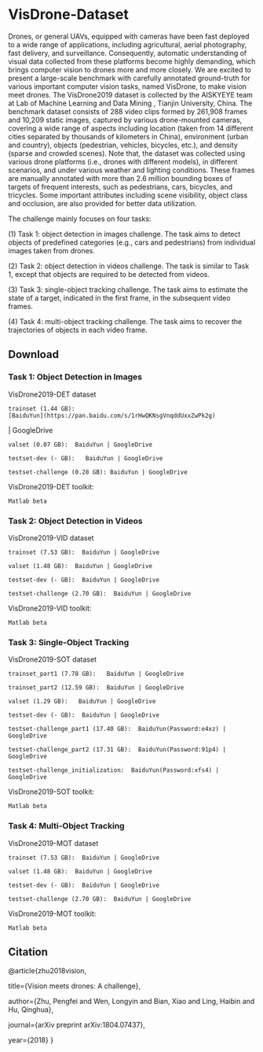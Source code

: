 # VisDrone-Dataset

Drones, or general UAVs, equipped with cameras have been fast deployed to a wide range of applications, including agricultural, aerial photography, fast delivery, and surveillance. Consequently, automatic understanding of visual data collected from these platforms become highly demanding, which brings computer vision to drones more and more closely. We are excited to present a large-scale benchmark with carefully annotated ground-truth for various important computer vision tasks, named VisDrone, to make vision meet drones. The VisDrone2019 dataset is collected by the AISKYEYE team at Lab of Machine Learning and Data Mining , Tianjin University, China. The benchmark dataset consists of 288 video clips formed by 261,908 frames and 10,209 static images, captured by various drone-mounted cameras, covering a wide range of aspects including location (taken from 14 different cities separated by thousands of kilometers in China), environment (urban and country), objects (pedestrian, vehicles, bicycles, etc.), and density (sparse and crowded scenes). Note that, the dataset was collected using various drone platforms (i.e., drones with different models), in different scenarios, and under various weather and lighting conditions. These frames are manually annotated with more than 2.6 million bounding boxes of targets of frequent interests, such as pedestrians, cars, bicycles, and tricycles. Some important attributes including scene visibility, object class and occlusion, are also provided for better data utilization.

The challenge mainly focuses on four tasks: 

(1) Task 1: object detection in images challenge. The task aims to detect objects of predefined categories (e.g., cars and pedestrians) from individual images taken from drones. 

(2) Task 2: object detection in videos challenge. The task is similar to Task 1, except that objects are required to be detected from videos.

(3) Task 3: single-object tracking challenge. The task aims to estimate the state of a target, indicated in the first frame, in the subsequent video frames.

(4) Task 4: multi-object tracking challenge. The task aims to recover the trajectories of objects in each video frame.


## Download

### Task 1: Object Detection in Images 

VisDrone2019-DET dataset

    trainset (1.44 GB): 
    [BaiduYun](https://pan.baidu.com/s/1rHwQKNsgVnqddUxxZwPk2g)
| GoogleDrive
    
    valset (0.07 GB):  BaiduYun | GoogleDrive
    
    testset-dev (- GB):   BaiduYun | GoogleDrive
    
    testset-challenge (0.28 GB): BaiduYun | GoogleDrive
    
VisDrone2019-DET toolkit: 

    Matlab beta

### Task 2: Object Detection in Videos

VisDrone2019-VID dataset

    trainset (7.53 GB):  BaiduYun | GoogleDrive
    
    valset (1.48 GB):  BaiduYun | GoogleDrive
    
    testset-dev (- GB):  BaiduYun | GoogleDrive
    
    testset-challenge (2.70 GB):  BaiduYun | GoogleDrive 
    
VisDrone2019-VID toolkit: 

    Matlab beta

### Task 3: Single-Object Tracking 

VisDrone2019-SOT dataset

    trainset_part1 (7.78 GB):   BaiduYun | GoogleDrive
    
    trainset_part2 (12.59 GB):  BaiduYun | GoogleDrive
    
    valset (1.29 GB):   BaiduYun | GoogleDrive
    
    testset-dev (- GB):  BaiduYun | GoogleDrive
    
    testset-challenge_part1 (17.40 GB):  BaiduYun(Password:e4xz) | GoogleDrive
    
    testset-challenge_part2 (17.31 GB):  BaiduYun(Password:91p4) | GoogleDrive
    
    testset-challenge_initialization:  BaiduYun(Password:xfs4) | GoogleDrive
    
VisDrone2019-SOT toolkit: 

    Matlab beta
    
### Task 4: Multi-Object Tracking 

VisDrone2019-MOT dataset

    trainset (7.53 GB):  BaiduYun | GoogleDrive
    
    valset (1.48 GB):  BaiduYun | GoogleDrive
    
    testset-dev (- GB):  BaiduYun | GoogleDrive
    
    testset-challenge (2.70 GB):  BaiduYun | GoogleDrive
    
VisDrone2019-MOT toolkit:

    Matlab beta


## Citation 

@article{zhu2018vision,

  title={Vision meets drones: A challenge},
  
  author={Zhu, Pengfei and Wen, Longyin and Bian, Xiao and Ling, Haibin and Hu, Qinghua},
  
  journal={arXiv preprint arXiv:1804.07437},
  
  year={2018}
}


